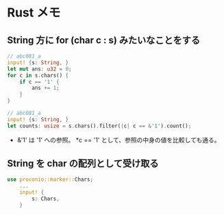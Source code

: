 # Rust メモ

## String 方に for (char c : s) みたいなことをする
```rs
// abc081_a
input! {s: String, }
let mut ans: u32 = 0;
for c in s.chars() {
    if c == '1' {
        ans += 1;
    }
}
```
```rs
// abc081_a
input! {s: String, }
let counts: usize = s.chars().filter(|c| c == &'1').count();
```
- &'1' は '1' への参照。 *c == '1' として、参照の中身の値を比較しても通る。

## String を char の配列として受け取る

```rs
use proconio::marker::Chars;
    ...
    input! {
        s: Chars,
    }
```